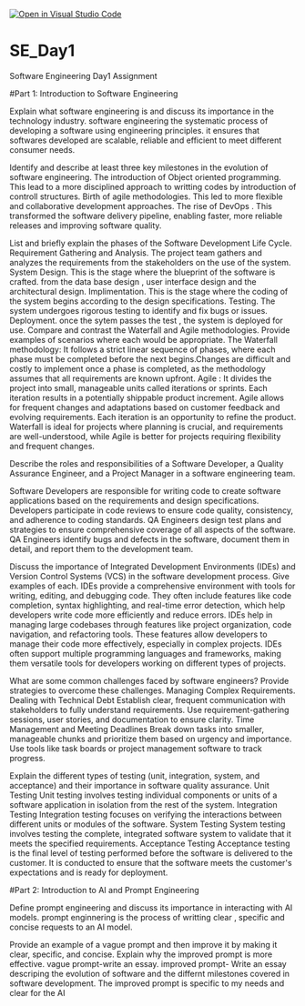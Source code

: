 [![Open in Visual Studio Code](https://classroom.github.com/assets/open-in-vscode-2e0aaae1b6195c2367325f4f02e2d04e9abb55f0b24a779b69b11b9e10269abc.svg)](https://classroom.github.com/online_ide?assignment_repo_id=15567661&assignment_repo_type=AssignmentRepo)
# SE_Day1
Software Engineering Day1 Assignment


#Part 1: Introduction to Software Engineering

Explain what software engineering is and discuss its importance in the technology industry.
software engineering the systematic  process of developing a software using engineering principles.
it ensures that softwares developed are scalable, reliable and efficient to meet different consumer needs.


Identify and describe at least three key milestones in the evolution of software engineering.
The introduction of Object oriented programming. This lead to a more disciplined approach to writting codes by introduction of controll structures.
Birth of agile methodologies. This led to more flexible  and collaborative development approaches.
The rise of DevOps . This transformed the software delivery pipeline, enabling faster, more reliable releases and improving software quality.


List and briefly explain the phases of the Software Development Life Cycle.
Requirement Gathering and Analysis.
The project team gathers and analyzes the requirements from the stakeholders on the use of the system.
System Design.
This is the stage where the blueprint of the software is crafted. from the data base design , user interface design and the architectural design.
Implimentation.
This is the stage where the coding of the system begins according  to the design specifications.
Testing.
The system undergoes rigorous testing to identify and fix bugs or issues.
Deployment.
once the sytem passes the test , the system is deployed for  use.
Compare and contrast the Waterfall and Agile methodologies. Provide examples of scenarios where each would be appropriate.
The Waterfall methodology:
It follows a strict linear sequence of phases, where each phase must be completed before the next begins.Changes are difficult and costly to implement once a phase is completed, as the methodology assumes that all requirements are known upfront.
 Agile :
 It divides the project into small, manageable units called iterations or sprints. Each iteration results in a potentially shippable product increment.
 Agile allows for frequent changes and adaptations based on customer feedback and evolving requirements. Each iteration is an opportunity to refine the product.
 Waterfall is ideal for projects where planning is crucial, and requirements are well-understood, while Agile is better for projects requiring flexibility and frequent changes.


Describe the roles and responsibilities of a Software Developer, a Quality Assurance Engineer, and a Project Manager in a software engineering team.

Software Developers are responsible for writing code to create software applications based on the requirements and design specifications.
Developers participate in code reviews to ensure code quality, consistency, and adherence to coding standards.
QA Engineers design test plans and strategies to ensure comprehensive coverage of all aspects of the software. 
QA Engineers identify bugs and defects in the software, document them in detail, and report them to the development team. 




Discuss the importance of Integrated Development Environments (IDEs) and Version Control Systems (VCS) in the software development process. Give examples of each.
IDEs provide a comprehensive environment with tools for writing, editing, and debugging code. They often include features like code completion, syntax highlighting, and real-time error detection, which help developers write code more efficiently and reduce errors.
IDEs help in managing large codebases through features like project organization, code navigation, and refactoring tools. These features allow developers to manage their code more effectively, especially in complex projects.
 IDEs often support multiple programming languages and frameworks, making them versatile tools for developers working on different types of projects.

What are some common challenges faced by software engineers? Provide strategies to overcome these challenges.
 Managing Complex Requirements.
 Dealing with Technical Debt
 Establish clear, frequent communication with stakeholders to fully understand requirements. Use requirement-gathering sessions, user stories, and documentation to ensure clarity.
Time Management and Meeting Deadlines
 Break down tasks into smaller, manageable chunks and prioritize them based on urgency and importance. Use tools like task boards or project management software to track progress.


Explain the different types of testing (unit, integration, system, and acceptance) and their importance in software quality assurance.
 Unit Testing
 Unit testing involves testing individual components or units of a software application in isolation from the rest of the system. 
 Integration Testing
 Integration testing focuses on verifying the interactions between different units or modules of the software.
 System Testing
 System testing involves testing the complete, integrated software system to validate that it meets the specified requirements. 
 Acceptance Testing
 Acceptance testing is the final level of testing performed before the software is delivered to the customer. It is conducted to ensure that the software meets the customer's expectations and is ready for deployment.


#Part 2: Introduction to AI and Prompt Engineering


Define prompt engineering and discuss its importance in interacting with AI models.
prompt enginnering is the process of writting clear , specific and concise requests to an AI model.


Provide an example of a vague prompt and then improve it by making it clear, specific, and concise. Explain why the improved prompt is more effective.
vague prompt-write an essay.
improved prompt- Write an essay descriping the evolution of software and the differnt milestones covered in software development.
The improved prompt is specific to my needs  and clear for the AI 
